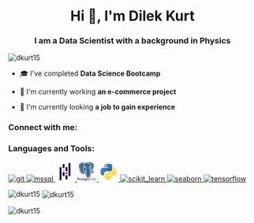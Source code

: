 <h1 align="center">Hi 👋, I'm Dilek Kurt</h1>
<h3 align="center">I am a Data Scientist with a background in Physics</h3>

<p align="left"> <img src="https://komarev.com/ghpvc/?username=dkurt15&label=Profile%20views&color=0e75b6&style=flat" alt="dkurt15" /> </p>

- 🎓 I've completed **Data Science Bootcamp**

- 🔭 I'm currently working **an e-commerce project**

- 🔎 I'm currently looking **a job to gain experience**

<h3 align="left">Connect with me:</h3>
<p align="left">
</p>

<h3 align="left">Languages and Tools:</h3>
<p align="left"> <a href="https://git-scm.com/" target="_blank" rel="noreferrer"> <img src="https://www.vectorlogo.zone/logos/git-scm/git-scm-icon.svg" alt="git" width="40" height="40"/> </a> <a href="https://www.microsoft.com/en-us/sql-server" target="_blank" rel="noreferrer"> <img src="https://www.svgrepo.com/show/303229/microsoft-sql-server-logo.svg" alt="mssql" width="40" height="40"/> </a> <a href="https://pandas.pydata.org/" target="_blank" rel="noreferrer"> <img src="https://raw.githubusercontent.com/devicons/devicon/2ae2a900d2f041da66e950e4d48052658d850630/icons/pandas/pandas-original.svg" alt="pandas" width="40" height="40"/> </a> <a href="https://www.postgresql.org" target="_blank" rel="noreferrer"> <img src="https://raw.githubusercontent.com/devicons/devicon/master/icons/postgresql/postgresql-original-wordmark.svg" alt="postgresql" width="40" height="40"/> </a> <a href="https://www.python.org" target="_blank" rel="noreferrer"> <img src="https://raw.githubusercontent.com/devicons/devicon/master/icons/python/python-original.svg" alt="python" width="40" height="40"/> </a> <a href="https://scikit-learn.org/" target="_blank" rel="noreferrer"> <img src="https://upload.wikimedia.org/wikipedia/commons/0/05/Scikit_learn_logo_small.svg" alt="scikit_learn" width="40" height="40"/> </a> <a href="https://seaborn.pydata.org/" target="_blank" rel="noreferrer"> <img src="https://seaborn.pydata.org/_images/logo-mark-lightbg.svg" alt="seaborn" width="40" height="40"/> </a> <a href="https://www.tensorflow.org" target="_blank" rel="noreferrer"> <img src="https://www.vectorlogo.zone/logos/tensorflow/tensorflow-icon.svg" alt="tensorflow" width="40" height="40"/> </a> </p>

<p><img align="left" src="https://github-readme-stats.vercel.app/api/top-langs?username=dkurt15&show_icons=true&locale=en&layout=compact" alt="dkurt15" /></p>

<p>&nbsp;<img align="center" src="https://github-readme-stats.vercel.app/api?username=dkurt15&show_icons=true&locale=en" alt="dkurt15" /></p>

<p><img align="center" src="https://github-readme-streak-stats.herokuapp.com/?user=dkurt15&" alt="dkurt15" /></p>
